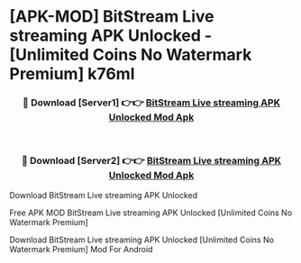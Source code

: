 # [APK-MOD] BitStream  Live streaming APK Unlocked - [Unlimited Coins No Watermark Premium] k76ml



<div align="center">
<h3>🔴 Download [Server1] 👉👉 <a href="https://momento.my/?title=BitStream__Live_streaming_APK_Unlocked">BitStream  Live streaming APK Unlocked Mod Apk</a></h3><br>

<h3>🔴 Download [Server2] 👉👉 <a href="https://momento.my/?title=BitStream__Live_streaming_APK_Unlocked">BitStream  Live streaming APK Unlocked Mod Apk</a></h3>
</div>



Download BitStream  Live streaming APK Unlocked 

Free APK MOD BitStream  Live streaming APK Unlocked [Unlimited Coins No Watermark Premium]

Download BitStream  Live streaming APK Unlocked [Unlimited Coins No Watermark Premium] Mod For Android
